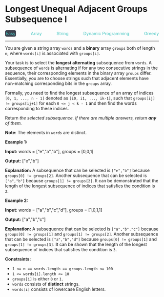 # Longest Unequal Adjacent Groups Subsequence I

<div style="display: flex; justify-content: space-between; align-items: center">
<div style="color: #46c6c2;
padding: 2px; background-color: #3a3f4b; border-radius: 5px;">Easy</div>
<div style="color: #46c6c2">Array</div>
<div style="color: #46c6c2">String</div>
<div style="color: #46c6c2">Dynamic Programming</div>
<div style="color: #46c6c2">Greedy</div>
</div>

---

You are given a string array `words` and a **binary** array `groups` both of length `n`, where `words[i]` is associated with `groups[i]`.

Your task is to select the **longest alternating** subsequence from `words`. A subsequence of `words` is alternating if for any two consecutive strings in the sequence, their corresponding elements in the binary array `groups` differ. Essentially, you are to choose strings such that adjacent elements have non-matching corresponding bits in the `groups` array.

Formally, you need to find the longest subsequence of an array of indices `[0, 1, ..., n - 1]` denoted as `[i0, i1, ..., ik-1]`, such that `groups[ij] != groups[ij+1]` for each `0 <= j < k - 1` and then find the words corresponding to these indices.

Return _the selected subsequence. If there are multiple answers, return **any** of them._

**Note:** The elements in `words` are distinct.

**Example 1:**

**Input:** words = \["e","a","b"\], groups = \[0,0,1\]

**Output:** \["e","b"\]

**Explanation:** A subsequence that can be selected is `["e","b"]` because `groups[0] != groups[2]`. Another subsequence that can be selected is `["a","b"]` because `groups[1] != groups[2]`. It can be demonstrated that the length of the longest subsequence of indices that satisfies the condition is `2`.

**Example 2:**

**Input:** words = \["a","b","c","d"\], groups = \[1,0,1,1\]

**Output:** \["a","b","c"\]

**Explanation:** A subsequence that can be selected is `["a","b","c"]` because `groups[0] != groups[1]` and `groups[1] != groups[2]`. Another subsequence that can be selected is `["a","b","d"]` because `groups[0] != groups[1]` and `groups[1] != groups[3]`. It can be shown that the length of the longest subsequence of indices that satisfies the condition is `3`.

**Constraints:**

*   `1 <= n == words.length == groups.length <= 100`
*   `1 <= words[i].length <= 10`
*   `groups[i]` is either `0` or `1.`
*   `words` consists of **distinct** strings.
*   `words[i]` consists of lowercase English letters.